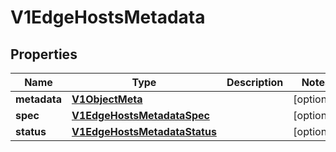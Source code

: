 # V1EdgeHostsMetadata

## Properties
Name | Type | Description | Notes
------------ | ------------- | ------------- | -------------
**metadata** | [**V1ObjectMeta**](V1ObjectMeta.md) |  |  [optional]
**spec** | [**V1EdgeHostsMetadataSpec**](V1EdgeHostsMetadataSpec.md) |  |  [optional]
**status** | [**V1EdgeHostsMetadataStatus**](V1EdgeHostsMetadataStatus.md) |  |  [optional]
